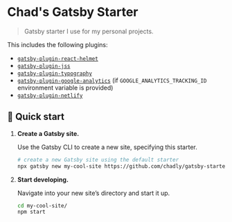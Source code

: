 # Chad's Gatsby Starter

> Gatsby starter I use for my personal projects.

This includes the following plugins:
* [`gatsby-plugin-react-helmet`](https://www.gatsbyjs.org/packages/gatsby-plugin-react-helmet/)
* [`gatsby-plugin-jss`](https://www.gatsbyjs.org/packages/gatsby-plugin-jss/)
* [`gatsby-plugin-typography`](https://www.gatsbyjs.org/packages/gatsby-plugin-typography/)
* [`gatsby-plugin-google-analytics`](https://www.gatsbyjs.org/packages/gatsby-plugin-google-analytics/) (if `GOOGLE_ANALYTICS_TRACKING_ID` environment variable is provided)
* [`gatsby-plugin-netlify`](https://www.gatsbyjs.org/packages/gatsby-plugin-netlify/)

## 🚀 Quick start

1.  **Create a Gatsby site.**

    Use the Gatsby CLI to create a new site, specifying this starter.

    ```sh
    # create a new Gatsby site using the default starter
    npx gatsby new my-cool-site https://github.com/chadly/gatsby-starter
    ```

1.  **Start developing.**

    Navigate into your new site’s directory and start it up.

    ```sh
    cd my-cool-site/
    npm start
    ```
